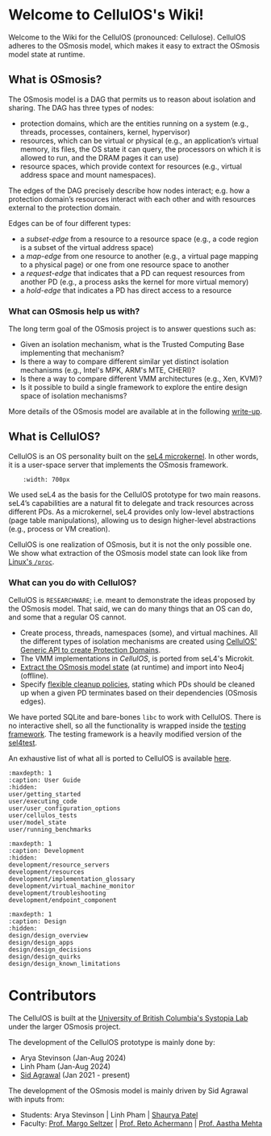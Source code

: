# Welcome to CellulOS's Wiki!

Welcome to the Wiki for the CellulOS (pronounced: Cellulose). 
CellulOS adheres to the OSmosis model, which makes it easy to extract 
the OSmosis model state at runtime.

## What is OSmosis?

The OSmosis model is a DAG that permits us to reason
about isolation and sharing. The DAG has three types of
nodes: 
- protection domains, which are the entities running on a
system (e.g., threads, processes, containers, kernel, hypervisor)
- resources, which can be virtual or physical (e.g., an
application’s virtual memory, its files, the OS state it can
query, the processors on which it is allowed to run, and the
DRAM pages it can use)
- resource spaces, which provide context for resources (e.g., virtual address space and mount
namespaces).

The edges of the DAG precisely describe how nodes interact; e.g. 
how a protection domain’s resources interact with
each other and with resources external to the protection
domain.

Edges can be of four different types: 
- a *subset-edge* from a resource to a resource space (e.g., a code region is a subset
of the virtual address space) 
- a *map-edge* from one resource to another (e.g., a virtual page mapping to a physical page) or
one from one resource space to another 
- a *request-edge* that indicates that a PD can request resources from another PD (e.g., a process
asks the kernel for more virtual memory)
- a *hold-edge* that indicates a PD has direct access to a resource

### What can OSmosis help us with?
The long term goal of the OSmosis project is to answer questions such as:

* Given an isolation mechanism, what is the Trusted Computing Base implementing that mechanism?
* Is there a way to compare different similar yet distinct isolation mechanisms (e.g., Intel's MPK, ARM's MTE, CHERI)?
* Is there a way to compare different VMM architectures (e.g., Xen, KVM)?
* Is it possible to build a single framework to explore the entire design space of isolation mechanisms?

More details of the OSmosis model are available at in the following 
[write-up](https://sid-agrawal.ca/agrawal_osmosis_2024.pdf).

## What is CellulOS?
CellulOS is an OS personality built on the [seL4 microkernel](https://sel4.systems/).
In other words, it is a user-space server that
implements the OSmosis framework. 
```{image} ../figures/Cellulos_Arch.png
    :width: 700px
```

We used seL4 as the basis for the CellulOS prototype for two main reasons. 
seL4’s capabilities are a natural fit to delegate and track resources
across different PDs. 
As a microkernel, seL4 provides only low-level abstractions (page table manipulations), allowing
us to design higher-level abstractions (e.g., process or VM creation). 

CellulOS is one realization of OSmosis, but it is not the only possible one. 
We show what extraction of the OSmosis model state can look like from [Linux's `/proc`](target_proc_model_state).


### What can you do with CellulOS?
CellulOS is `RESEARCHWARE`; i.e. meant to demonstrate the ideas proposed by the OSmosis model.
That said, we can do many things that an OS can do, and some that a regular OS cannot. 

* Create process, threads, namespaces (some), and virtual machines.
All the different types of isolation mechanisms are created using 
[CellulOS' Generic API to create Protection Domains](target_flexible_pd).
* The VMM implementations in *CellulOS*, is ported from seL4's Microkit[](target_virtual_machine_monitor).
* [Extract the OSmosis model state](target_model_state) (at runtime) and import into Neo4j (offline).
* Specify [flexible cleanup policies](target_configuration_cleanup_policy), stating which PDs should be cleaned up when a given 
PD terminates based on their dependencies (OSmosis edges).

We have ported SQLite and bare-bones `libc` to work with CellulOS.
There is no interactive shell, so all the functionality is wrapped inside the [testing framework](target_system_tests).
The testing framework is a heavily modified version of the [sel4test](https://docs.sel4.systems/projects/sel4test/). 

An exhaustive list of what all is ported to CellulOS is available [here](target_system_tests).


```{toctree}
:maxdepth: 1
:caption: User Guide
:hidden:
user/getting_started
user/executing_code
user/user_configuration_options
user/cellulos_tests
user/model_state
user/running_benchmarks
```

```{toctree}
:maxdepth: 1
:caption: Development
:hidden:
development/resource_servers
development/resources
development/implementation_glossary
development/virtual_machine_monitor
development/troubleshooting
development/endpoint_component
```

```{toctree}
:maxdepth: 1
:caption: Design
:hidden:
design/design_overview
design/design_apps
design/design_decisions
design/design_quirks
design/design_known_limitations
```

# Contributors
The CellulOS is built at the [University of British Columbia's Systopia Lab](https://systopia.cs.ubc.ca/)
under the larger OSmosis project.

The development of the CellulOS prototype is mainly done by:
* Arya Stevinson (Jan-Aug 2024)
* Linh Pham  (Jan-Aug 2024)
* [Sid Agrawal](https://sid-agrawal.ca) (Jan 2021 - present)

The development of the OSmosis model is mainly driven by Sid Agrawal with inputs from:
* Students: Arya Stevinson | Linh Pham | [Shaurya Patel](https://shauryapatel1995.github.io/)
* Faculty: [Prof. Margo Seltzer](https://seltzer.com/margo) | [Prof. Reto Achermann](https://retoachermann.ch/) | [Prof. Aastha Mehta](https://aasthakm.github.io/)